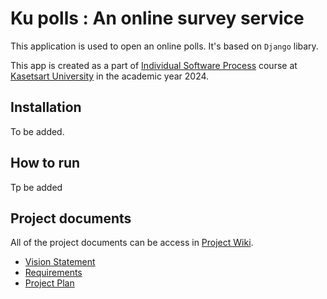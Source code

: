 # Ku polls : An online survey service

This application is used to open an online polls. It's based on ```Django``` libary.

This app is created as a part of [Individual Software Process](
https://cpske.github.io/ISP) course at [Kasetsart University](https://www.ku.ac.th) in the academic year 2024.

## Installation
To be added.

## How to run
Tp be added

## Project documents
All of the project documents can be access in [Project Wiki](../../wiki/Home).

- [Vision Statement](../../wiki/Vision)
- [Requirements](../../wiki/Requirements)
- [Project Plan](../../wiki/Project-Plan)